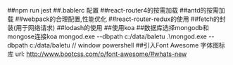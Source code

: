 ##npm run jest 
##.bablerc 配置
##react-router4的按需加载
##antd的按需加载
##webpack的合理配置,性能优化
##react-router-redux的使用
##fetch的封装(用于网络请求)
##lodash的使用
##使用koa
##数据库选择mongodb和mongose连接koa
mongod.exe --dbpath c:/data/baletu
.\mongod.exe --dbpath c:/data/baletu    // window powershell
##引入Font Awesome 字体图标库
url: http://www.bootcss.com/p/font-awesome/#whats-new